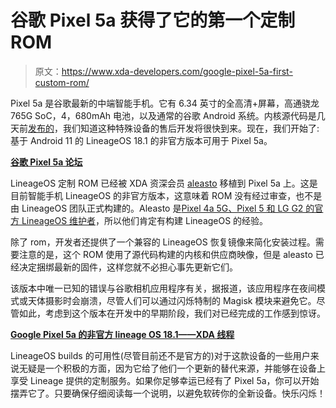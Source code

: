# 谷歌 Pixel 5a 获得了它的第一个定制 ROM

> 原文：<https://www.xda-developers.com/google-pixel-5a-first-custom-rom/>

Pixel 5a 是谷歌最新的中端智能手机。它有 6.34 英寸的全高清+屏幕，高通骁龙 765G SoC，4，680mAh 电池，以及通常的谷歌 Android 系统。内核源代码是几天前[发布的](https://www.xda-developers.com/google-pixel-5a-factory-images-kernel-source-code/)，我们知道这种特殊设备的售后开发将很快到来。现在，我们开始了:基于 Android 11 的 LineageOS 18.1 的非官方版本可用于 Pixel 5a。

**[谷歌 Pixel 5a 论坛](https://forum.xda-developers.com/f/google-pixel-5a.12359/)**

LineageOS 定制 ROM 已经被 XDA 资深会员 [aleasto](https://forum.xda-developers.com/m/aleasto.4742143/) 移植到 Pixel 5a 上。这是目前智能手机 LineageOS 的非官方版本，这意味着 ROM 没有经过审查，也不是由 LineageOS 团队正式构建的。Aleasto 是[Pixel 4a 5G、Pixel 5 和 LG G2 的官方 LineageOS 维护者](https://wiki.lineageos.org/contributors.html)，所以他们肯定有构建 LineageOS 的经验。

除了 rom，开发者还提供了一个兼容的 LineageOS 恢复镜像来简化安装过程。需要注意的是，这个 ROM 使用了源代码构建的内核和供应商映像，但是 aleasto 已经决定捆绑最新的固件，这样您就不必担心事先更新它们。

该版本中唯一已知的错误与谷歌相机应用程序有关，据报道，该应用程序在夜间模式或天体摄影时会崩溃，尽管人们可以通过闪烁特制的 Magisk 模块来避免它。尽管如此，考虑到这个版本在开发中的早期阶段，我们对已经完成的工作感到惊讶。

**[Google Pixel 5a 的非官方 lineage OS 18.1——XDA 线程](https://forum.xda-developers.com/t/4328393/)**

LineageOS builds 的可用性(尽管目前还不是官方的)对于这款设备的一些用户来说无疑是一个积极的方面，因为它给了他们一个更新的替代来源，并能够在设备上享受 Lineage 提供的定制服务。如果你足够幸运已经有了 Pixel 5a，你可以开始摆弄它了。只要确保仔细阅读每一个说明，以避免软砖你的全新设备。快乐闪烁！